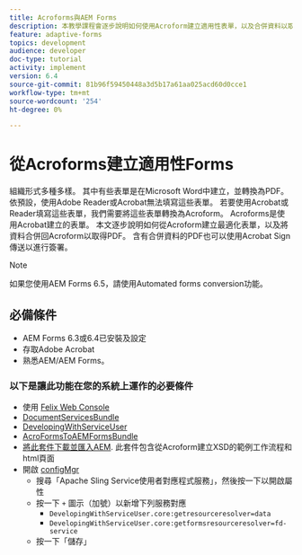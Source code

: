 ```yaml
---
title: Acroforms與AEM Forms
description: 本教學課程會逐步說明如何使用Acroform建立適用性表單，以及合併資料以取得PDF。 接著，即可傳送包含合併資料的PDF，以使用Acrobat Sign進行簽署。
feature: adaptive-forms
topics: development
audience: developer
doc-type: tutorial
activity: implement
version: 6.4
source-git-commit: 81b96f59450448a3d5b17a61aa025acd60d0cce1
workflow-type: tm+mt
source-wordcount: '254'
ht-degree: 0%

---
```



# 從Acroforms建立適用性Forms

組織形式多種多樣。 其中有些表單是在Microsoft Word中建立，並轉換為PDF。 依預設，使用Adobe Reader或Acrobat無法填寫這些表單。 若要使用Acrobat或Reader填寫這些表單，我們需要將這些表單轉換為Acroform。 Acroforms是使用Acrobat建立的表單。 本文逐步說明如何從Acroform建立最適化表單，以及將資料合併回Acroform以取得PDF。 含有合併資料的PDF也可以使用Acrobat Sign傳送以進行簽署。

>[!NOTE]
>
>如果您使用AEM Forms 6.5，請使用Automated forms conversion功能。

## 必備條件

* AEM Forms 6.3或6.4已安裝及設定
* 存取Adobe Acrobat
* 熟悉AEM/AEM Forms。

### 以下是讓此功能在您的系統上運作的必要條件

* 使用 [Felix Web Console](http://localhost:4502/system/console/bundles)
* [DocumentServicesBundle](/help/forms/assets/common-osgi-bundles/AEMFormsDocumentServices.core-1.0-SNAPSHOT.jar)
* [DevelopingWithServiceUser](/help/forms/assets/common-osgi-bundles/DevelopingWithServiceUser.jar)
* [AcroFormsToAEMFormsBundle](https://forms.enablementadobe.com/content/DemoServerBundles/AcroFormToAEMForm.core-1.0-SNAPSHOT.jar)
* [將此套件下載並匯入AEM](assets/acro-form-aem-form.zip). 此套件包含從Acroform建立XSD的範例工作流程和html頁面
* 開啟 [configMgr](http://localhost:4502/system/console/configMgr)
   * 搜尋「Apache Sling Service使用者對應程式服務」，然後按一下以開啟屬性
   * 按一下 `+` 圖示（加號）以新增下列服務對應
      * `DevelopingWithServiceUser.core:getresourceresolver=data`
      * `DevelopingWithServiceUser.core:getformsresourceresolver=fd-service`
   * 按一下「儲存」
